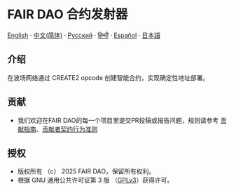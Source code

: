 # FAIR DAO 合约发射器

[English](README.md)  ·  [中文(简体)](README_CN.md)  ·  [Русский](README_RU.md)  ·  [हिन्दी](README_HI.md)  ·  [Español](README_ES.md)  ·  [日本語](README_JA.md)

## 介绍
在波场网络通过 CREATE2 opcode 创建智能合约，实现确定性地址部署。

## 贡献

* 我们欢迎在FAIR DAO的每一个项目里提交PR投稿或报告问题，规则请参考 [贡献指南](https://github.com/fair-dao/.github/blob/main/CONTRIBUTING_CN.md)、[贡献者契约行为准则](https://github.com/fair-dao/.github/blob/main/CODE_OF_CONDUCT.md)

## 授权

* 版权所有 （c） 2025 FAIR DAO，保留所有权利。
* 根据 GNU 通用公共许可证第 3 版 （[GPLv3](LICENSE)）获得许可。


